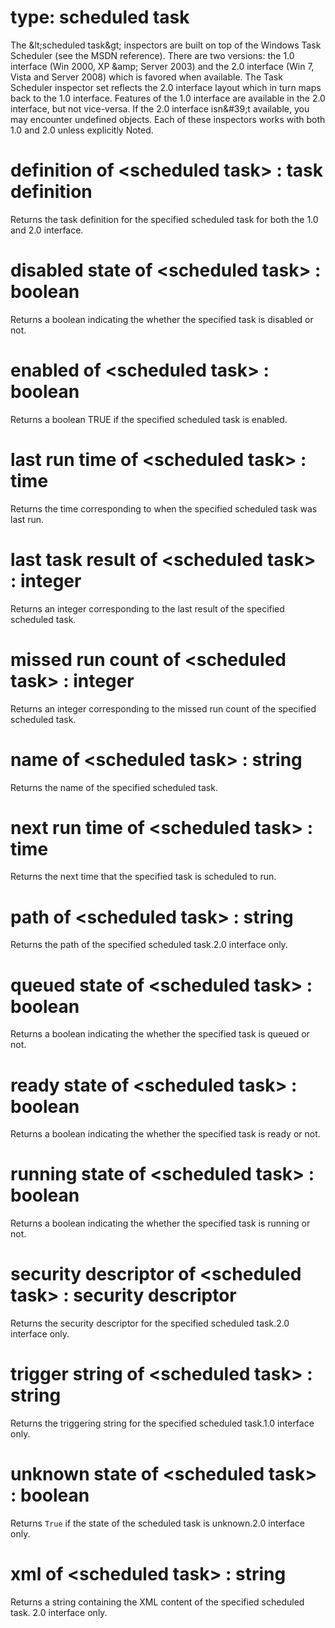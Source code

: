 # type: scheduled task

The &amp;lt;scheduled task&amp;gt; inspectors are built on top of the Windows Task Scheduler (see the MSDN reference). There are two versions: the 1.0 interface (Win 2000, XP &amp;amp; Server 2003) and the 2.0 interface (Win 7, Vista and Server 2008) which is favored when available. The Task Scheduler inspector set reflects the 2.0 interface layout which in turn maps back to the 1.0 interface. Features of the 1.0 interface are available in the 2.0 interface, but not vice-versa. If the 2.0 interface isn&amp;#39;t available, you may encounter undefined objects. Each of these inspectors works with both 1.0 and 2.0 unless explicitly Noted.

# definition of &lt;scheduled task&gt; : task definition

Returns the task definition for the specified scheduled task for both the 1.0 and 2.0 interface.

# disabled state of &lt;scheduled task&gt; : boolean

Returns a boolean indicating the whether the specified task is disabled or not.

# enabled of &lt;scheduled task&gt; : boolean

Returns a boolean TRUE if the specified scheduled task is enabled.

# last run time of &lt;scheduled task&gt; : time

Returns the time corresponding to when the specified scheduled task was last run.

# last task result of &lt;scheduled task&gt; : integer

Returns an integer corresponding to the last result of the specified scheduled task.

# missed run count of &lt;scheduled task&gt; : integer

Returns an integer corresponding to the missed run count of the specified scheduled task.

# name of &lt;scheduled task&gt; : string

Returns the name of the specified scheduled task.

# next run time of &lt;scheduled task&gt; : time

Returns the next time that the specified task is scheduled to run.

# path of &lt;scheduled task&gt; : string

Returns the path of the specified scheduled task.2.0 interface only.

# queued state of &lt;scheduled task&gt; : boolean

Returns a boolean indicating the whether the specified task is queued or not.

# ready state of &lt;scheduled task&gt; : boolean

Returns a boolean indicating the whether the specified task is ready or not.

# running state of &lt;scheduled task&gt; : boolean

Returns a boolean indicating the whether the specified task is running or not.

# security descriptor of &lt;scheduled task&gt; : security descriptor

Returns the security descriptor for the specified scheduled task.2.0 interface only.

# trigger string of &lt;scheduled task&gt; : string

Returns the triggering string for the specified scheduled task.1.0 interface only.

# unknown state of &lt;scheduled task&gt; : boolean

Returns `True` if the state of the scheduled task is unknown.2.0 interface only.

# xml of &lt;scheduled task&gt; : string

Returns a string containing the XML content of the specified scheduled task. 2.0 interface only.
